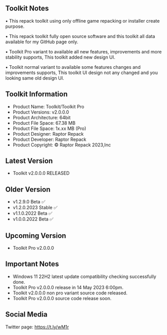 Toolkit Notes
-----------------------------------------------

• This repack toolkit using only offline game repacking or installer create purpose.

• This repack toolkit fully open source software and this toolkit all data available for my GitHub page only.

• Toolkit Pro variant to available all new features, improvements and more stability supports, This toolkit added new design UI.

• Toolkit normal variant to available some features changes and improvements supports, This toolkit UI design not any changed and you looking same old design UI.

Toolkit Information
-----------------------------------------------
- Product Name: Toolkit/Toolkit Pro
- Product Versions: v2.0.0.0
- Product Architecture: 64bit
- Product File Space: 67.38 MB
- Product File Space: 1x.xx MB (Pro)
- Product Designer: Raptor Repack
- Product Developer: Raptor Repack
- Product Copyright: © Raptor Repack 2023,Inc

Latest Version
-----------------------------------------------
- Toolkit v2.0.0.0 RELEASED

Older Version
-----------------------------------------------
- v1.2.9.0 Beta ✅
- v1.2.0.2023 Stable ✅
- v1.1.0.2022 Beta ✅
- v1.0.0.2022 Beta ✅

Upcoming Version
-----------------------------------------------
- Toolkit Pro v2.0.0.0

Important Notes
-----------------------------------------------
- Windows 11 22H2 latest update compatibility checking successfully done.
- Toolkit Pro v2.0.0.0 release in 14 May 2023 6:00pm.
- Toolkit v2.0.0.0 non pro variant source code released.
- Toolkit Pro v2.0.0.0 source code release soon.

Social Media
-----------------------------------------------
Twitter page: https://t.ly/wM1r
